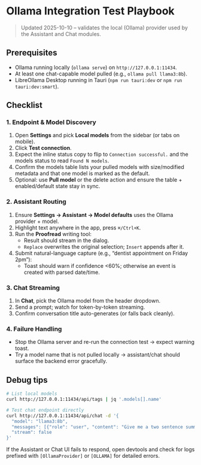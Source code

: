 # Ollama Integration Test Playbook

> Updated 2025-10-10 – validates the local (Ollama) provider used by the Assistant and Chat modules.

## Prerequisites
- Ollama running locally (`ollama serve`) on `http://127.0.0.1:11434`.
- At least one chat-capable model pulled (e.g., `ollama pull llama3:8b`).
- LibreOllama Desktop running in Tauri (`npm run tauri:dev` or `npm run tauri:dev:smart`).

## Checklist

### 1. Endpoint & Model Discovery
1. Open **Settings** and pick **Local models** from the sidebar (or tabs on mobile).
2. Click **Test connection**.
3. Expect the inline status copy to flip to `Connection successful.` and the models status to read `Found N models`.
4. Confirm the models table lists your pulled models with size/modified metadata and that one model is marked as the default.
5. Optional: use **Pull model** or the delete action and ensure the table + enabled/default state stay in sync.

### 2. Assistant Routing
1. Ensure **Settings → Assistant → Model defaults** uses the Ollama provider + model.
2. Highlight text anywhere in the app, press `⌘/Ctrl+K`.
3. Run the **Proofread** writing tool:
   - Result should stream in the dialog.
   - `Replace` overwrites the original selection; `Insert` appends after it.
4. Submit natural-language capture (e.g., “dentist appointment on Friday 2pm”):
   - Toast should warn if confidence <60%; otherwise an event is created with parsed date/time.

### 3. Chat Streaming
1. In **Chat**, pick the Ollama model from the header dropdown.
2. Send a prompt; watch for token-by-token streaming.
3. Confirm conversation title auto-generates (or falls back cleanly).

### 4. Failure Handling
- Stop the Ollama server and re-run the connection test → expect warning toast.
- Try a model name that is not pulled locally → assistant/chat should surface the backend error gracefully.

## Debug tips
```bash
# List local models
curl http://127.0.0.1:11434/api/tags | jq '.models[].name'

# Test chat endpoint directly
curl http://127.0.0.1:11434/api/chat -d '{
  "model": "llama3:8b",
  "messages": [{"role": "user", "content": "Give me a two sentence summary of LibreOllama Desktop."}],
  "stream": false
}'
```

If the Assistant or Chat UI fails to respond, open devtools and check for logs prefixed with `[OllamaProvider]` or `[OLLAMA]` for detailed errors.
